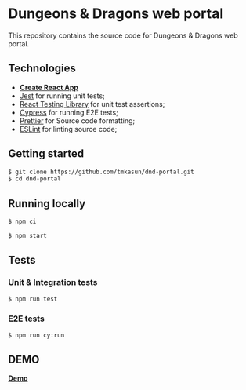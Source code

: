 # Dungeons & Dragons web portal

This repository contains the source code for Dungeons & Dragons web portal.

## Technologies

- [**Create React App**](https://create-react-app.dev)
- [Jest](https://jestjs.io) for running unit tests;
- [React Testing Library](https://github.com/testing-library/react-testing-library) for unit test assertions;
- [Cypress](https://cypress.io) for running E2E tests;
- [Prettier](https://prettier.io/) for Source code formatting;
- [ESLint](https://eslint.org/) for linting source code;

## Getting started

```bash
$ git clone https://github.com/tmkasun/dnd-portal.git
$ cd dnd-portal
```

## Running locally

```bash
$ npm ci
```

```bash
$ npm start
```

## Tests

### Unit & Integration tests

```bash
$ npm run test
```

### E2E tests

```bash
$ npm run cy:run
```

## DEMO

[**Demo**](https://dnd-portal.vercel.app/)
